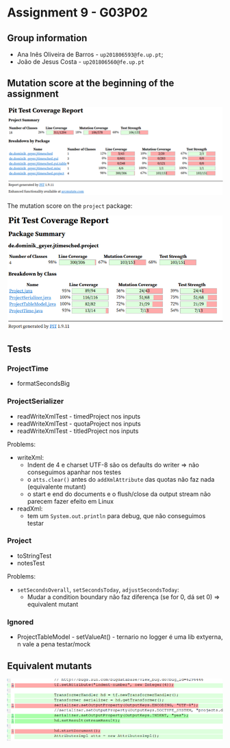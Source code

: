 # Assignment 9 - G03P02

## Group information

- Ana Inês Oliveira de Barros - `up201806593@fe.up.pt`;
- João de Jesus Costa - `up201806560@fe.up.pt`

## Mutation score at the beginning of the assignment

![begin_mut_score](img/begin_mut_score.png)

The mutation score on the `project` package:

![begin_mut_score_proj](img/begin_mut_score_proj.png)

## Tests

### ProjectTime

- formatSecondsBig

### ProjectSerializer

- readWriteXmlTest - timedProject nos inputs
- readWriteXmlTest - quotaProject nos inputs
- readWriteXmlTest - titledProject nos inputs

Problems:

- writeXml:
  - Indent de 4 e charset UTF-8 são os defaults do writer => não conseguimos
    apanhar nos testes
  - o `atts.clear()` antes do `addXmlAttribute` das quotas não faz nada
    (equivalente mutant)
  - o start e end do documents e o flush/close da output stream não parecem
    fazer efeito em Linux
- readXml:
  - tem um `System.out.println` para debug, que não conseguimos testar

### Project

- toStringTest
- notesTest

Problems:

- `setSecondsOverall`, `setSecondsToday`, `adjustSecondsToday`:
  - Mudar a condition boundary não faz diferença (se for 0, dá set 0) =>
    equivalent mutant

### Ignored

- ProjectTableModel - setValueAt() - ternario no logger é uma lib extyerna, n
  vale a pena testar/mock

## Equivalent mutants

![serializer_equivalent_muts](img/serializer_equivalent_uts.png)
